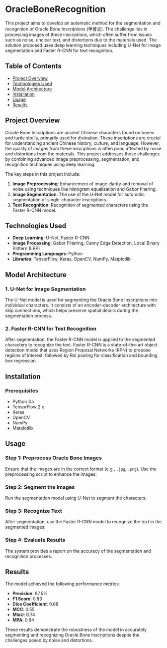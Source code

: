 # OracleBoneRecognition

This project aims to develop an automatic method for the segmentation and recognition of Oracle Bone Inscriptions (甲骨文). The challenge lies in processing images of these inscriptions, which often suffer from issues such as noise, unclear text, and distortions due to the materials used. The solution proposed uses deep learning techniques including U-Net for image segmentation and Faster R-CNN for text recognition.

## Table of Contents

- [Project Overview](#project-overview)
- [Technologies Used](#technologies-used)
- [Model Architecture](#model-architecture)
- [Installation](#installation)
- [Usage](#usage)
- [Results](#results)

## Project Overview

Oracle Bone Inscriptions are ancient Chinese characters found on bones and turtle shells, primarily used for divination. These inscriptions are crucial for understanding ancient Chinese history, culture, and language. However, the quality of images from these inscriptions is often poor, affected by noise and distortions from the materials. This project addresses these challenges by combining advanced image preprocessing, segmentation, and recognition techniques using deep learning.

The key steps in this project include:
1. **Image Preprocessing**: Enhancement of image clarity and removal of noise using techniques like histogram equalization and Gabor filtering.
2. **Image Segmentation**: The use of the U-Net model for automatic segmentation of single-character inscriptions.
3. **Text Recognition**: Recognition of segmented characters using the Faster R-CNN model.

## Technologies Used

- **Deep Learning**: U-Net, Faster R-CNN
- **Image Processing**: Gabor Filtering, Canny Edge Detection, Local Binary Pattern (LBP)
- **Programming Languages**: Python
- **Libraries**: TensorFlow, Keras, OpenCV, NumPy, Matplotlib

## Model Architecture

### 1. U-Net for Image Segmentation
The U-Net model is used for segmenting the Oracle Bone Inscriptions into individual characters. It consists of an encoder-decoder architecture with skip connections, which helps preserve spatial details during the segmentation process.

### 2. Faster R-CNN for Text Recognition
After segmentation, the Faster R-CNN model is applied to the segmented characters to recognize the text. Faster R-CNN is a state-of-the-art object detection model that uses Region Proposal Networks (RPN) to propose regions of interest, followed by RoI pooling for classification and bounding box regression.

## Installation

### Prerequisites

- Python 3.x
- TensorFlow 2.x
- Keras
- OpenCV
- NumPy
- Matplotlib

## Usage

### Step 1: Preprocess Oracle Bone Images
Ensure that the images are in the correct format (e.g., `.jpg`, `.png`). Use the preprocessing script to enhance the images:


### Step 2: Segment the Images
Run the segmentation model using U-Net to segment the characters:


### Step 3: Recognize Text
After segmentation, use the Faster R-CNN model to recognize the text in the segmented images:


### Step 4: Evaluate Results
The system provides a report on the accuracy of the segmentation and recognition processes.

## Results

The model achieved the following performance metrics:
- **Precision**: 87.5%
- **F1 Score**: 0.83
- **Dice Coefficient**: 0.68
- **MCC**: 0.55
- **MIoU**: 0.74
- **MPA**: 0.84

These results demonstrate the robustness of the model in accurately segmenting and recognizing Oracle Bone Inscriptions despite the challenges posed by noise and distortions.
